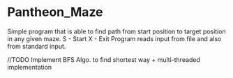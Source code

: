 # Pantheon_Maze

Simple program that is able to find path from start position to target position in any given maze.
S - Start
X - Exit
Program reads input from file and also from standard input.

//TODO Implement BFS Algo. to find shortest way + multi-threaded implementation
